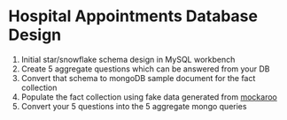 # Hospital Appointments Database Design

1. Initial star/snowflake schema design in MySQL workbench
2. Create 5 aggregate questions which can be answered from your DB
3. Convert that schema to mongoDB sample document for the fact collection
4. Populate the fact collection using fake data generated from [mockaroo](https://mockaroo.com/)
5. Convert your 5 questions into the 5 aggregate mongo queries